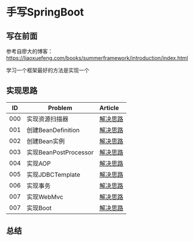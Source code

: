 # 手写SpringBoot

## 写在前面

参考自廖大的博客：https://liaoxuefeng.com/books/summerframework/introduction/index.html

学习一个框架最好的方法是实现一个

## 实现思路

| ID  | Problem             | Article                             | 
|-----|---------------------|:------------------------------------|
| 000 | 实现资源扫描器             | [解决思路](/doc/resource-resolver.md)   |
| 001 | 创建BeanDefinition    | [解决思路](/doc/bean-definition.md)     |
| 002 | 创建Bean实例            | [解决思路](/doc/bean-instance.md)       |
| 003 | 实现BeanPostProcessor | [解决思路](/doc/bean-post-processor.md) |
| 004 | 实现AOP               | [解决思路](/doc/spring-aop.md)          |
| 005 | 实现JDBCTemplate      | [解决思路](/doc/jdbc-template.md)       |
| 006 | 实现事务                | [解决思路](/doc/spring-tx.md)           |
| 007 | 实现WebMvc            | [解决思路](/doc/spring-web-mvc.md)      |
| 007 | 实现Boot              | [解决思路](/doc/spring-boot.md)         |

## 总结

